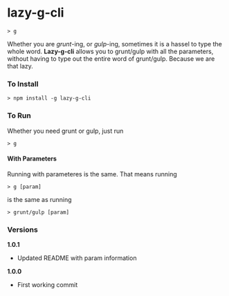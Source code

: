 # lazy-g-cli

    > g

Whether you are *grunt*-ing, or *gulp*-ing, sometimes it is a hassel to type the whole word. **Lazy-g-cli** allows you to grunt/gulp with all the parameters, without having to type out the entire word of grunt/gulp. Because we are that lazy.

### To Install

    > npm install -g lazy-g-cli

### To Run

Whether you need grunt or gulp, just run

    > g

#### With Parameters

Running with parameteres is the same. That means running

    > g [param]

is the same as running

    > grunt/gulp [param]

### Versions

**1.0.1**
* Updated README with param information


**1.0.0**
* First working commit

